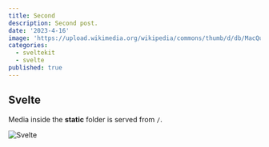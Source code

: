 ```yaml
---
title: Second
description: Second post.
date: '2023-4-16'
image: 'https://upload.wikimedia.org/wikipedia/commons/thumb/d/db/MacQueen_tartan_%28Vestiarium_Scoticum%29.svg/240px-MacQueen_tartan_%28Vestiarium_Scoticum%29.svg.png'
categories:
  - sveltekit
  - svelte
published: true
---
```


## Svelte

Media inside the **static** folder is served from `/`.

![Svelte]('hands_email.webp')
